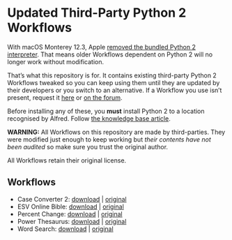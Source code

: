 # Updated Third-Party Python 2 Workflows

With macOS Monterey 12.3, Apple [removed the bundled Python 2 interpreter](https://developer.apple.com/documentation/macos-release-notes/macos-12_3-release-notes#Python). That means older Workflows dependent on Python 2 will no longer work without modification.

That’s what this repository is for. It contains existing third-party Python 2 Workflows tweaked so you can keep using them until they are updated by their developers or you switch to an alternative. If a Workflow you use isn’t present, request it [here](https://github.com/alfredapp/updated-third-party-python2-workflows/issues/new?template=request_workflow.yml) or [on the forum](https://www.alfredforum.com/topic/17941-making-python-2-workflows-work-on-macos-monterey-123-and-above/).

Before installing any of these, you **must** install Python 2 to a location recognised by Alfred. Follow [the knowledge base article](https://www.alfredapp.com/help/kb/python-2-monterey/).

**WARNING:** All Workflows on this repository are made by third-parties. They were modified just enough to keep working but *their contents have not been audited* so make sure you trust the original author.

All Workflows retain their original license.

## Workflows

* Case Converter 2: [download](https://github.com/alfredapp/updated-third-party-python2-workflows/raw/main/Workflows/Case%20Converter%202.alfredworkflow) | [original](https://www.alfredforum.com/topic/2180-case-converter-including-title-case/)
* ESV Online Bible: [download](https://github.com/alfredapp/updated-third-party-python2-workflows/raw/main/Workflows/ESV%20Online%20Bible.alfredworkflow) | [original](https://www.alfredforum.com/topic/9663-esv-online-bible/)
* Percent Change: [download](https://github.com/alfredapp/updated-third-party-python2-workflows/raw/main/Workflows/Percent%20Change.alfredworkflow) | [original](https://www.alfredforum.com/topic/4731-percent-change/)
* Power Thesaurus: [download](https://github.com/alfredapp/updated-third-party-python2-workflows/raw/main/Workflows/Power%20Thesaurus.alfredworkflow) | [original](https://www.alfredforum.com/topic/10576-power-thesaurus-search/)
* Word Search: [download](https://github.com/alfredapp/updated-third-party-python2-workflows/raw/main/Workflows/Word%20Search.alfredworkflow) | [original](https://www.alfredforum.com/topic/11074-word-search-a-workflow-to-make-you-a-better-writer/)
